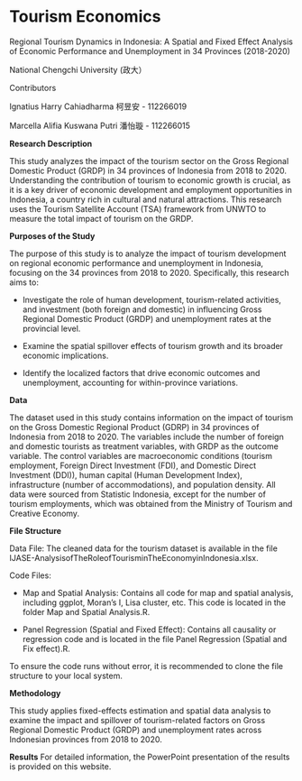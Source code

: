 # Tourism Economics
Regional Tourism Dynamics in Indonesia: A Spatial and Fixed Effect Analysis of Economic Performance and Unemployment in 34 Provinces (2018-2020)

National Chengchi University (政大）

Contributors

Ignatius Harry Cahiadharma 柯昱安 - 112266019

Marcella Alifia Kuswana Putri 潘怡璇 - 112266015

**Research Description**

This study analyzes the impact of the tourism sector on the Gross Regional Domestic Product (GRDP) in 34 provinces of Indonesia from 2018 to 2020. Understanding the contribution of tourism to economic growth is crucial, as it is a key driver of economic development and employment opportunities in Indonesia, a country rich in cultural and natural attractions. This research uses the Tourism Satellite Account (TSA) framework from UNWTO to measure the total impact of tourism on the GRDP.

**Purposes of the Study**

The purpose of this study is to analyze the impact of tourism development on regional economic performance and unemployment in Indonesia, focusing on the 34 provinces from 2018 to 2020. Specifically, this research aims to:

- Investigate the role of human development, tourism-related activities, and investment (both foreign and domestic) in influencing Gross Regional Domestic Product (GRDP) and unemployment rates at the provincial level.

- Examine the spatial spillover effects of tourism growth and its broader economic implications.

- Identify the localized factors that drive economic outcomes and unemployment, accounting for within-province variations.



**Data**

The dataset used in this study contains information on the impact of tourism on the Gross Domestic Regional Product (GDRP) in 34 provinces of Indonesia from 2018 to 2020. The variables include the number of foreign and domestic tourists as treatment variables, with GRDP as the outcome variable. The control variables are macroeconomic conditions (tourism employment, Foreign Direct Investment (FDI), and Domestic Direct Investment (DDI)), human capital (Human Development Index), infrastructure (number of accommodations), and population density. All data were sourced from Statistic Indonesia, except for the number of tourism employments, which was obtained from the Ministry of Tourism and Creative Economy.

**File Structure**

Data File: The cleaned data for the tourism dataset is available in the file IJASE-AnalysisofTheRoleofTourisminTheEconomyinIndonesia.xlsx.

Code Files:

- Map and Spatial Analysis: Contains all code for map and spatial analysis, including ggplot, Moran’s I, Lisa cluster, etc. This code is located in the folder Map and Spatial Analysis.R.

- Panel Regression (Spatial and Fixed Effect): Contains all causality or regression code and is located in the file Panel Regression (Spatial and Fix effect).R.

To ensure the code runs without error, it is recommended to clone the file structure to your local system.

**Methodology**

This study applies fixed-effects estimation and spatial data analysis to examine the impact and spillover of tourism-related factors on Gross Regional Domestic Product (GRDP) and unemployment rates across Indonesian provinces from 2018 to 2020.


**Results**
For detailed information, the PowerPoint presentation of the results is provided on this website.
